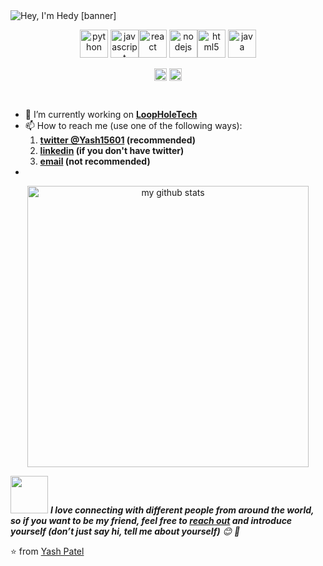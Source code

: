 <img src="https://raw.githubusercontent.com/hedythedev/hedythedev/master/assets/hedylibanner.png" alt="Hey, I'm Hedy [banner]" />
<!--
How did I make the fabulous banner?
Well, I did it using canva.com, nothing fancy completely free :)
-->

<!--
<h1 align="center">Sup everyone! 👋</h1>
-->
<!--
<p align="center"> <img src="https://komarev.com/ghpvc/?username=ryuk156" alt="ryuk156" /> <img src="https://img.shields.io/badge/Pronouns-he%2FHis-green" alt="pronouns: he/his" /> </p>
-->
<!--
The above contains two badges, one is profile views count, and the other
one is "pronouns" info from shields.io
-->

<p align="center"><img src="https://devicons.github.io/devicon/devicon.git/icons/python/python-original.svg" alt="python" width="45" height="45"/> <img src="https://devicons.github.io/devicon/devicon.git/icons/javascript/javascript-original.svg" alt="javascript" width="45" height="45"/><img src="https://devicons.github.io/devicon/devicon.git/icons/react/react-original-wordmark.svg" alt="react" width="45" height="45"/> <img src="https://devicons.github.io/devicon/devicon.git/icons/nodejs/nodejs-original-wordmark.svg" alt="nodejs" width="45" height="45"/><img src="https://devicons.github.io/devicon/devicon.git/icons/html5/html5-original-wordmark.svg" alt="html5" width="45" height="45"/> <img src="https://devicons.github.io/devicon/devicon.git/icons/java/java-original-wordmark.svg" alt="java" width="45" height="45"/>  </p>
<!--
The above are the languages/technologies icons from devicons :)
-->

<p align="center">
<a href="https://twitter.com/Yash15601" target="blank"><img align="center" src="https://cdn.jsdelivr.net/npm/simple-icons@3.0.1/icons/twitter.svg" alt="hedythedev" height="20" width="20" /></a>
<a href="https://www.linkedin.com/in/yash-patel-22546a191" target="blank"><img align="center" src="https://cdn.jsdelivr.net/npm/simple-icons@3.0.1/icons/linkedin.svg" alt="hedy-li-8608831a6" height="20" width="20" /></a>

</p>
<!--
These are my social profile links/icons
-->

<br/>

- 🔭 I’m currently working on  **[LoopHoleTech](https://www.linkedin.com/company/loopholetech/)**
- 📫 How to reach me (use one of the following ways):
   1. **[twitter @Yash15601](https://twitter.com/Yash15601) (recommended)**
   2. **[linkedin](https://www.linkedin.com/in/yash-patel-22546a191) (if you don't have twitter)**
   3. **[email](mailto:yashp2928@gmail.com) (not recommended)**
- 

<!-- My GitHub stats with Dracula theme ❤️ -->
<p align="center">
<img src="https://github-readme-stats.vercel.app/api?username=ryuk156&show_icons=true&theme=dracula" alt="my github stats" width="450"/>
</p>



<!-- Feel free to reach out and introduce yourself :D-->
<img src="https://media.giphy.com/media/LnQjpWaON8nhr21vNW/giphy.gif" width="60"> <em><b>I love connecting with different people from around the world, so if you want to be my friend, feel free to <a href="https://twitter.com/Yash15601">reach out</a> and introduce yourself (don’t just say hi, tell me about yourself)</b> 😊 💜</em>

<!--The End, special thanks to all the wonderful people who made
the GitHub profile readme stats/workflows to make my profile look
fabulously dynamic ❤️-->

:star: from [Yash Patel](https://github.com/ryuk156)
